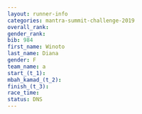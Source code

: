 ```yaml
---
layout: runner-info 
categories: mantra-summit-challenge-2019 
overall_rank:
gender_rank:
bib: 984
first_name: Winoto
last_name: Diana
gender: F
team_name: a
start_(t_1): 
mbah_kamad_(t_2): 
finish_(t_3): 
race_time: 
status: DNS
---
```

